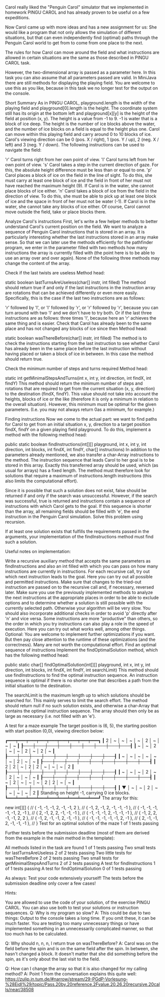 Carol really liked the "Penguin Carol" simulator that we implemented in homework PINGU CAROL and has already proven to be useful on a few expeditions.

Now Carol came up with more ideas and has a new assignment for us: She would like a program that not only allows the simulation of different situations, but that can even independently find (optimal) paths through the Penguin Carol world to get from to come from one place to the next.

The rules for how Carol can move around the field and what instructions are allowed in certain situations are the same as those described in PINGU CAROL task.

However, the two-dimensional array is passed as a parameter here. In this task you can also assume that all parameters passed are valid. In MiniJava there are still methods for displaying the playing field. You are welcome to use this as you like, because in this task we no longer test for the output on the console.

Short Summary
As in PINGU CAROL, playground.length is the width of the playing field and playground[0].length is the height. The coordinate system still has its origin at the bottom left and playground[x][y] is the height of the field at position (x, y). The height is a value from -1 to 9. -1 is water that is a block of ice deep. The height is the number of ice blocks above the water, and the number of ice blocks on a field is equal to the height plus one. Carol can move within this playing field and carry around 0 to 10 blocks of ice. Carol's viewing direction can be 0 (pos. X / right), 1 (pos. Y / up), 2 (neg. X / left) and 3 (neg. Y / down). The following instructions can be used to navigate the field:

'r' Carol turns right from her own point of view.
'l' Carol turns left from her own point of view.
's' Carol takes a step in the current direction of gaze. For this, the absolute height difference must be less than or equal to one.
'p' Carol places a block of ice on the field in the line of sight. To do this, she must carry at least one block of ice and the field in front of her must not have reached the maximum height (9). If Carol is in the water, she cannot place blocks of ice either.
'n' Carol takes a block of ice from the field in the direction of view. To do this, she must be able to pick up at least one block of ice and the space in front of her must not be water (-1). If Carol is in the water, she cannot take any blocks of ice either.
Of course, Carol cannot move outside the field, take or place blocks there.

Analyze Carol's instructions
First, let's write a few helper methods to better understand Carol's current position on the field. We want to analyze a sequence of Penguin Carol instructions that is stored in an array. It is particularly interesting whether the last instructions stored in an array make sense. So that we can later use the methods efficiently for the pathfinder program, we enter in the parameter filled with two methods how many instructions the array is currently filled with (the point here is to be able to use an array over and over again). None of the following three methods may change the content of the array.

Check if the last twists are useless
Method head:

static boolean lastTurnsAreUseless(char[] instr, int filled)
The method should return true if and only if the last instructions in the instruction array are rotations that can be achieved differently or even more easily.
Specifically, this is the case if the last two instructions are as follows:

'r' followed by 'l', or
'l' followed by 'r', or
'r' followed by 'r', because you can turn around with two 'l' and we don't have to try both. Or if the last three instructions are as follows:
three times 'l', because here an 'r' achieves the same thing and is easier.
Check that Carol has already been to the same place and has not changed any blocks of ice since then
Method head:

static boolean wasThereBefore(char[] instr, int filled)
The method is to check the instructions starting from the last instruction to see whether Carol has already been in the same place before the last instruction without having placed or taken a block of ice in between. In this case the method should return true.

Check the minimum number of steps and turns required
Method head:

static int getMinimalStepsAndTurns(int x, int y, int direction, int findX, int findY)
This method should return the minimum number of steps and rotations that are required to get from the current situation (x, y, direction) to the destination (findX, findY). This value should not take into account the heights, blocks of ice or the like (therefore it is only a minimum in relation to the overall situation). However, this minimum must be optimal for the given parameters. (I.e. you may not always return 0as a minimum, for example.)

Finding instructions
Now we come to the actual part: we want to find paths for Carol to get from an initial situation x, y, direction to a target position findX, findY on a given playing field playground. To do this, implement a method with the following method head:

public static boolean findInstructions(int[][] playground, int x, int y, int direction, int blocks, int findX, int findY, char[] instructions)
In addition to the parameters already mentioned, we also transfer a char-Array instructions to the method. The instruction sequence that leads Carol to her goal is to be stored in this array. Exactly this transferred array should be used, which (as usual for arrays) has a fixed length. The method must therefore look for solutions that require a maximum of instructions.length instructions (this also limits the computational effort).

Since it is possible that such a solution does not exist, false should be returned if and only if the search was unsuccessful. However, if the search was successful, true is returned and instructions contain a sequence of instructions with which Carol gets to the goal. If this sequence is shorter than the array, all remaining fields should be filled with 'e', the end instruction in the Penguin Carol simulation. Solve this problem using recursion.

If at least one solution exists that fulfills the requirements passed in the arguments, your implementation of the findInstructions method must find such a solution.

Useful notes on implementation:

Write a recursive auxiliary method that accepts the same parameters as findInstructions and also an int filled with which you can pass on how many instructions are currently in instructions.
For each recursive call, try out which next instruction leads to the goal. Here you can try out all possible and permitted instructions. Make sure that changes to the tried-out instruction are passed on to the recursive call and, if necessary, reversed later.
Make sure you use the previously implemented methods to analyze the next instructions at the appropriate places in order to be able to exclude options and to determine whether a solution is still possible with the currently selected path. Otherwise your algorithm will be very slow. You should also incorporate additional checks in order to avoid 'p' directly after 'n' and vice versa.
Some instructions are more "productive" than others, so the order in which you try instructions can also play a role in the speed of execution. Here you can try out what works well, among other things.
Optional: You are welcome to implement further optimizations if you want. But then pay close attention to the runtime of these optimizations (and the correctness). Many are not worth the computational effort.
Find an optimal sequence of instructions
Implement the findOptimalSolution method, which has the following method head:

public static char[] findOptimalSolution(int[][] playground, int x, int y, int direction, int blocks, int findX, int findY, int searchLimit)
This method should use findInstructions to find the optimal instruction sequence. An instruction sequence is optimal if there is no shorter one that describes a path from the initial situation to the destination.

The searchLimit is the maximum length up to which solutions should be searched for. This mainly serves to limit the search effort. The method should return null if no such solution exists, and otherwise a char-Array that contains the optimal instruction sequence. The array should then only be as large as necessary (i.e. not filled with an 'e').

A test for a maze example
The target position is (6, 5), the starting position with start position (0,0), viewing direction below:

┏━━━┯━━━┯━━━┯━━━┯━━━┯━━━┯━━━┯━━━┯━━━┓
┃ 2 │ ~ │ ~ │ ~ │ ~ │ 2 │ ~ │ ~ │ ~ ┃
┠───┼───┼───┼───┼───┼───┼───┼───┼───┨
┃ ~ │ ~ │ 2 │ ~ │ ~ │ 2 │ ~ │ 2 │ ~ ┃
┠───┼───┼───┼───┼───┼───┼───┼───┼───┨
┃ ~ │ ~ │ ~ │ ~ │ ~ │ ~ │ 2 │ ~ │ ~ ┃
┠───┼───┼───┼───┼───┼───┼───┼───┼───┨
┃ 2 │ 2 │ ~ │ 2 │ 2 │ ~ │ ~ │ ~ │ 2 ┃
┠───┼───┼───┼───┼───┼───┼───┼───┼───┨
┃ ~ │ ~ │ ~ │ 2 │ ~ │ 2 │ ~ │ ~ │ ~ ┃
┠───┼───┼───┼───┼───┼───┼───┼───┼───┨
┃ ~ │ 2 │ ~ │ ~ │ ~ │ 2 │ 2 │ ~ │ ~ ┃
┠───┼───┼───┼───┼───┼───┼───┼───┼───┨
┃ ▼ │ ~ │ ~ │ 2 │ ~ │ ~ │ ~ │ ~ │ 2 ┃ Standing on height -1, carrying 0 ice blocks.
┗━━━┷━━━┷━━━┷━━━┷━━━┷━━━┷━━━┷━━━┷━━━┛
The array for this:

new int[][] { //
        { -1, -1, -1,  2, -1, -1,  2 }, //
        { -1,  2, -1,  2, -1, -1, -1 }, //
        { -1, -1, -1, -1, -1,  2, -1 }, //
        {  2, -1,  2,  2, -1, -1, -1 }, //
        { -1, -1, -1,  2, -1, -1, -1 }, //
        { -1,  2,  2, -1, -1,  2,  2 }, //
        { -1,  2, -1, -1,  2, -1, -1 }, //
        { -1, -1, -1, -1, -1,  2, -1 }, //
        {  2, -1, -1,  2, -1, -1, -1 }, //
}
 Test for an optimal solution of the maze 1 of 1 tests passing


Further tests before the submission deadline (most of them are derived from the example in the main method in the template):

 All methods listed in the task are found 1 of 1 tests passing
 Two small tests for lastTurnsAreUseless 2 of 2 tests passing
 Two little tests for wasThereBefore 2 of 2 tests passing
 Two small tests for getMinimalStepsAndTurns 2 of 2 tests passing
 A test for findInstructions 1 of 1 tests passing
 A test for findOptimalSolution 0 of 1 tests passing

As always: Test your code extensively yourself! The tests before the submission deadline only cover a few cases!

Hints:

You are allowed to use the code of your solution, of the exercise PINGU CAROL.
You can also use both to test your solutions or instruction sequences.
Q: Why is my program so slow?
A: This could be due to two things:
Output to the console takes a long time. If you omit these, it can be much faster.
You are testing too many unnecessary things or have implemented something in an unnecessarily complicated manner, so that too much has to be calculated.

Q: Why should n, n, n, l return true on wasThereBefore?
A: Carol was on the field before the spin and is on the same field after the spin. In between, she hasn't changed a block. It doesn't matter that she did something before the spin, as it's only about the last visit to the field.

Q: How can I change the array so that it is also changed for my calling method?
A: Point 1 from the conversation explains this quite well: https://zulip.in.tum.de/#narrow/stream/29-PGdP-Vorlesung-%28EidI%29/topic/Pass.20by.20reference.2Fvalue.20.26.20recursive.20calls/near/38508

